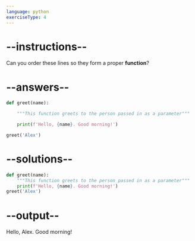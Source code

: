 ```yaml
---
language: python
exerciseType: 4
---
```


# --instructions--

Can you order these lines so they form a proper __function__?

# --answers--

```python
def greet(name):
```

```python
    """This function greets to the person passed in as a parameter"""
```

```python
    print(f'Hello, {name}. Good morning!')
```

```python
greet('Alex')
```

# --solutions--

```python
def greet(name):
    """This function greets to the person passed in as a parameter"""
    print(f'Hello, {name}. Good morning!')
greet('Alex')
```

# --output--

Hello, Alex. Good morning!
